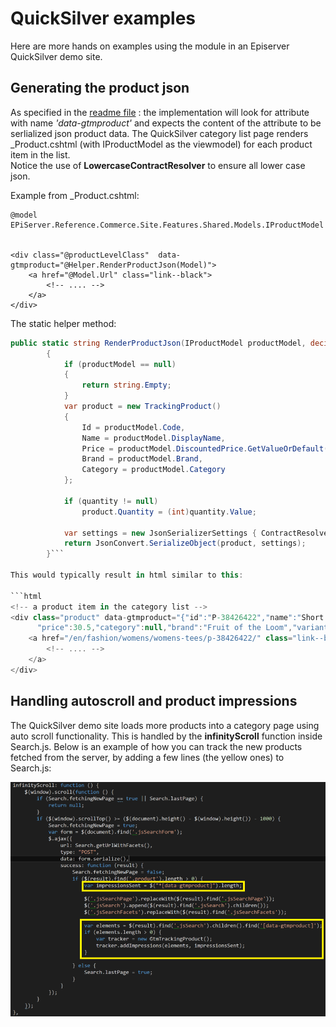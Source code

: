 # QuickSilver examples

Here are more hands on examples using the module in an Episerver QuickSilver demo site.

## Generating the product json 
As specified in the [readme file](../README.md) : the implementation will look for attribute with name *'data-gtmproduct'* and expects the content of the attribute to be serlialized json product data.
The QuickSilver category list page renders _Product.cshtml (with IProductModel as the viewmodel) for each product item in the list.  
Notice the use of **LowercaseContractResolver** to ensure all lower case json. 

Example from _Product.cshtml:
```cshtml
@model EPiServer.Reference.Commerce.Site.Features.Shared.Models.IProductModel


<div class="@productLevelClass"  data-gtmproduct="@Helper.RenderProductJson(Model)">
	<a href="@Model.Url" class="link--black">
		<!-- .... -->
	</a>
</div>
```
The static helper method:
```c#
public static string RenderProductJson(IProductModel productModel, decimal? quantity = null)
        {
            if (productModel == null)
            {
                return string.Empty;
            }
            var product = new TrackingProduct()
            {
                Id = productModel.Code,
                Name = productModel.DisplayName,
                Price = productModel.DiscountedPrice.GetValueOrDefault().Amount,
                Brand = productModel.Brand,
                Category = productModel.Category
            };

            if (quantity != null)
                product.Quantity = (int)quantity.Value;

            var settings = new JsonSerializerSettings { ContractResolver = new LowercaseContractResolver() };
            return JsonConvert.SerializeObject(product, settings);
        }```

This would typically result in html similar to this:

```html
<!-- a product item in the category list -->
<div class="product" data-gtmproduct="{"id":"P-38426422","name":"Short Sleeve Crew Tee",
      "price":30.5,"category":null,"brand":"Fruit of the Loom","variant":null,"position":0,"quantity":0}">
    <a href="/en/fashion/womens/womens-tees/p-38426422/" class="link--black">
        <!-- .... -->
    </a>
</div>
```

## Handling autoscroll and product impressions
The QuickSilver demo site loads more products into a category page using auto scroll functionality. This is handled by the **infinityScroll** function inside Search.js. Below is an example of how you can track the new products fetched from the server, by adding a few lines (the yellow ones) to Search.js:

![search.js](autoscroll.PNG)
